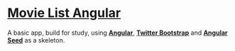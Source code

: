 # [Movie List Angular](http://github.com/ederFortunato/movie-list-angular)

A basic app, build for study, using [**Angular**](https://github.com/angular/angular.js), [**Twitter Bootstrap**](http://getbootstrap.com/) and [**Angular Seed**](https://github.com/angular/angular-seed) as a skeleton.

